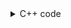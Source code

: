 <details><summary>C++ code</summary>

![](../../../../assets/make-array-elements-unique.png)

</details>
